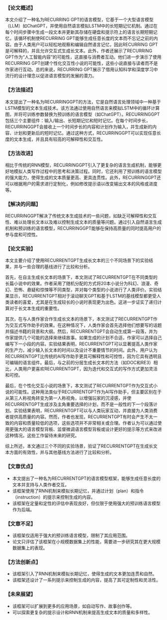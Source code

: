 ### 【论文概述】
本文介绍了一种名为RECURRING GPT的语言模型，它基于一个大型语言模型（LLM）如ChatGPT，并使用自然语言模拟LSTM中的长短期记忆机制。通过在每个时间步骤中生成一段文本并更新其存储在硬盘和提示符上的语言长期短期记忆，该循环机制使RECURRING GPT能够生成任意长度的文本而不忘记之前的内容。由于人类用户可以轻松地观察和编辑自然语言记忆，因此RECURRING GPT是可解释的，并且允许交互式生成长文本。此外，作者还展示了RECURRING GPT作为“人工智能内容”的可能性，这直接与消费者互动。他们进一步演示了使用RECURRING GPT创建个性化交互性小说的可能性，这些小说直接与读者而不是作家进行互动。总的来说，RECURRING GPT展示了借用认知科学和深度学习中流行的设计理念以促进语言模型的发展的潜力。

### 【方法描述】
本文提出了一种名为RECURRINGGPT的方法，它是自然语言处理领域中一种基于LSTM模型的文本生成技术。该方法通过使用自然语言来模拟LSTM中的循环计算图，并将可训练参数替换为预训练的语言模型（如ChatGPT）。RECURRINGGPT包括三个主要组件：输入/输出、长短期记忆和短时记忆。在每个时间步长，RECURRINGGPT会接收上一个时间步长的内容和计划作为输入，并生成新的内容、计划和更新后的短时记忆。通过这种方式，RECURRINGGPT可以实现任意长度的文本生成，并且具有较高的可解释性和交互性。

### 【方法改进】
相比于传统的RNN模型，RECURRINGGPT引入了更复杂的语言生成机制，能够更好地模拟人类写作过程中的思考和决策过程。同时，它还利用了预训练的语言模型的强大能力，使得生成的文本质量更高、更具连贯性。此外，RECURRINGGPT还可以根据用户的需求进行定制化，例如修改提示语以改变输出文本的风格或进度等。

### 【解决的问题】
RECURRINGGPT解决了传统文本生成技术的一些问题，如缺乏可解释性和交互性、难以处理长文本以及难以控制生成文本的质量等问题。通过引入自然语言生成机制和预训练的语言模型，RECURRINGGPT能够在保持高质量的同时提高用户的参与度和可控性。

### 【论文实验】
本文主要介绍了使用RECURRENTGPT生成长文本的三个不同场景下的实验结果，并与一些合理的基线进行了比较和分析。

首先，在自主生成长文本的场景下，本文测试了RECURRENTGPT在不同类型的长篇小说中的效果。作者采用了随机分配的方式将20本小说分为科幻、浪漫、奇幻、恐怖、悬疑和惊悚等不同类型，并对每个类型的小说进行了人类评价。实验结果显示，RECURRENTGPT相对于滚动聊天GPT和基于LSTM的基线模型都更受人类读者的喜爱，尤其是在生成较长的小说时表现更为出色。这进一步证实了递归计算对于长文本生成的重要性。

其次，在与人类作家合作生成长文本的场景下，本文测试了RECURRENTGPT作为交互式写作助手的效果。在这种情况下，人类作家会首先选择他们想要写的话题并描述书籍的背景和大纲。然后，RECURRENTGPT会自动生成第一段落，并为作家提供几个可能的选择来继续故事。如果生成的计划不合适，作家可以选择自己编写下一小段的内容。实验结果表明，RECURRENTGPT可以显著提高人类作家的生产力，减少输入长文本的时间以及设计不重要情节的时间。此外，用户认为RECURRENTGPT比传统的AI写作助手更具可解释性和可控性，因为它具有透明且可编辑的语言组件。最后，与之前的分层生成长文本的方法（如DOC和RE3）相比，人类用户更喜欢RECURRENTGPT，因为迭代和交互式的写作方式更加灵活和可控。

最后，在个性化交互小说的场景下，本文测试了RECURRENTGPT作为交互式小说的可能性。这种用法类似于RECURRENTGPT作为AI写作助手，但主要区别在于从第三人称视角转变为第一人称视角，以增强玩家的沉浸感，并使RECURRENTGPT生成涉及主角重要选择的计划，而不是一般性的下一个段落计划。实验结果表明，RECURRENTGPT可以与人类玩家互动，并直接为人类消费者提供高质量的内容。然而，作者也发现，RECURRENTGPT有时会产生不太一致的内容和质量较低的选项，这些选项并不非常相关或合理。作者认为可以通过使用更强大的语言模型背板、监督微调语言模型背板或设计更好的提示等方式来改进这种情况。这些工作留待未来的研究。

综上所述，本文通过三个不同的实验场景，验证了RECURRENTGPT在生成长文本方面的有效性，并与其他基线方法进行了比较和分析。

### 【文章优点】
+ 本文提出了一种名为RECURRENTGPT的语言模型框架，能够生成任意长度的文本并支持与人类作者交互。
+ 该框架使用了RNN机制来模拟长期记忆，并通过计划（plan）和指令（instruction）的提示来控制生成的内容。
+ 该框架在定量和定性的评估中表现良好，但仅限于使用强大的预训练语言模型作为后端。

### 【文章不足】
+ 该框架仅适用于强大的预训练语言模型，限制了其应用范围。
+ 论文只评估了该框架在小规模数据集上的性能，需要进一步研究其在更大规模数据集上的表现。

### 【方法创新点】
+ 该框架引入了RNN机制来模拟长期记忆，使得生成的文本更加连贯和自然。
+ 该框架还设计了一系列提示来控制生成的内容，提高了其可定制性和灵活性。

### 【未来展望】
+ 该框架可以扩展到更多的应用场景，如自动写作、故事创作等。
+ 可以探索更复杂的提示设计和RNN机制来提高生成文本的质量和多样性。

